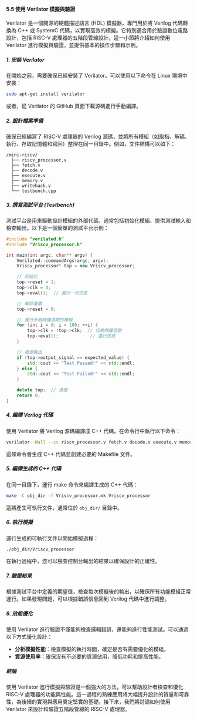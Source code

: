 #### 5.5 使用 Verilator 模擬與驗證

Verilator 是一個開源的硬體描述語言 (HDL) 模擬器，專門用於將 Verilog 代碼轉換為 C++ 或 SystemC 代碼，以實現高效的模擬。它特別適合用於驗證數位電路設計，包括 RISC-V 處理器的五階段管線設計。這一小節將介紹如何使用 Verilator 進行模擬與驗證，並提供基本的操作步驟和示例。

##### 1. 安裝 Verilator

在開始之前，需要確保已經安裝了 Verilator。可以使用以下命令在 Linux 環境中安裝：

```bash
sudo apt-get install verilator
```

或者，從 Verilator 的 GitHub 頁面下載源碼進行手動編譯。

##### 2. 設計檔案準備

確保已經編寫了 RISC-V 處理器的 Verilog 源碼，並將所有模組（如取指、解碼、執行、存取記憶體和寫回）整理在同一目錄中。例如，文件結構可以如下：

```
/mini-riscv/
  ├── riscv_processor.v
  ├── fetch.v
  ├── decode.v
  ├── execute.v
  ├── memory.v
  ├── writeback.v
  └── testbench.cpp
```

##### 3. 撰寫測試平台 (Testbench)

測試平台是用來驅動設計模組的外部代碼，通常包括初始化模組、提供測試輸入和檢查輸出。以下是一個簡單的測試平台示例：

```cpp
#include "verilated.h"
#include "Vriscv_processor.h"

int main(int argc, char** argv) {
	Verilated::commandArgs(argc, argv);
	Vriscv_processor* top = new Vriscv_processor;

	// 初始化
	top->reset = 1;
	top->clk = 0;
	top->eval();  // 進行一次仿真

	// 解除重置
	top->reset = 0;

	// 進行多個時鐘週期的模擬
	for (int i = 0; i < 100; ++i) {
		top->clk = !top->clk;  // 切換時鐘信號
		top->eval();            // 進行仿真
	}

	// 檢查輸出
	if (top->output_signal == expected_value) {
		std::cout << "Test Passed!" << std::endl;
	} else {
		std::cout << "Test Failed!" << std::endl;
	}

	delete top;  // 清理
	return 0;
}
```

##### 4. 編譯 Verilog 代碼

使用 Verilator 將 Verilog 源碼編譯成 C++ 代碼。在命令行中執行以下命令：

```bash
verilator -Wall --cc riscv_processor.v fetch.v decode.v execute.v memory.v writeback.v --trace
```

這條命令會生成 C++ 代碼並創建必要的 Makefile 文件。

##### 5. 編譯生成的 C++ 代碼

在同一目錄下，運行 make 命令來編譯生成的 C++ 代碼：

```bash
make -C obj_dir -f Vriscv_processor.mk Vriscv_processor
```

這將產生可執行文件，通常位於 `obj_dir/` 目錄中。

##### 6. 執行模擬

運行生成的可執行文件以開始模擬過程：

```bash
./obj_dir/Vriscv_processor
```

在執行過程中，您可以檢查控制台輸出的結果以確保設計的正確性。

##### 7. 驗證結果

根據測試平台中定義的期望值，檢查每次模擬後的輸出，以確保所有功能模組正常運行。如果發現問題，可以根據錯誤信息回到 Verilog 代碼中進行調整。

##### 8. 效能優化

使用 Verilator 進行驗證不僅能夠檢查邏輯錯誤，還能夠進行性能測試。可以通過以下方式優化設計：

- **分析模擬性能**：檢查模擬的執行時間，確定是否有需要優化的模組。
- **資源使用率**：確保沒有不必要的資源佔用，降低功耗和提高性能。

##### 結論

使用 Verilator 進行模擬與驗證是一個強大的方法，可以幫助設計者檢查和優化 RISC-V 處理器的功能與性能。這一過程的熟練應用將大幅提升設計的質量和可靠性，為後續的實現與應用奠定堅實的基礎。接下來，我們將討論如何使用 Verilator 來設計和驗證五階段管線的 RISC-V 處理器。